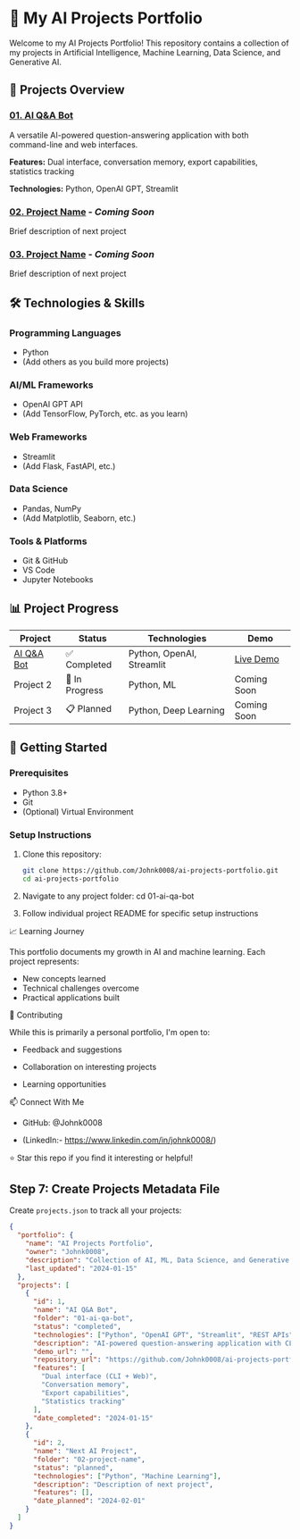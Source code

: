 
# 🚀 My AI Projects Portfolio

Welcome to my AI Projects Portfolio! This repository contains a collection of my projects in Artificial Intelligence, Machine Learning, Data Science, and Generative AI.

## 📁 Projects Overview

### [01. AI Q&A Bot](/01-ai-qa-bot/)
A versatile AI-powered question-answering application with both command-line and web interfaces.

**Features:** Dual interface, conversation memory, export capabilities, statistics tracking

**Technologies:** Python, OpenAI GPT, Streamlit

### [02. Project Name](02-project-name/) - *Coming Soon*
Brief description of next project

### [03. Project Name](03-project-name/) - *Coming Soon*
Brief description of next project

## 🛠️ Technologies & Skills

### Programming Languages
- Python
- (Add others as you build more projects)

### AI/ML Frameworks
- OpenAI GPT API
- (Add TensorFlow, PyTorch, etc. as you learn)

### Web Frameworks
- Streamlit
- (Add Flask, FastAPI, etc.)

### Data Science
- Pandas, NumPy
- (Add Matplotlib, Seaborn, etc.)

### Tools & Platforms
- Git & GitHub
- VS Code
- Jupyter Notebooks

## 📊 Project Progress

| Project | Status | Technologies | Demo |
|---------|--------|--------------|------|
| [AI Q&A Bot](/01-ai-qa-bot/) | ✅ Completed | Python, OpenAI, Streamlit | [Live Demo](#) |
| Project 2 | 🚧 In Progress | Python, ML | Coming Soon |
| Project 3 | 📋 Planned | Python, Deep Learning | Coming Soon |

## 🚀 Getting Started

### Prerequisites
- Python 3.8+
- Git
- (Optional) Virtual Environment

### Setup Instructions
1. Clone this repository:
   ```bash
   git clone https://github.com/Johnk0008/ai-projects-portfolio.git
   cd ai-projects-portfolio

2. Navigate to any project folder:
   cd 01-ai-qa-bot

3. Follow individual project README for specific setup instructions

📈 Learning Journey

This portfolio documents my growth in AI and machine learning. Each project represents:

- New concepts learned
- Technical challenges overcome
- Practical applications built


🤝 Contributing

While this is primarily a personal portfolio, I'm open to:

- Feedback and suggestions

- Collaboration on interesting projects

- Learning opportunities


📫 Connect With Me

- GitHub: @Johnk0008

- (LinkedIn:- https://www.linkedin.com/in/johnk0008/)


⭐ Star this repo if you find it interesting or helpful!



## Step 7: Create Projects Metadata File

Create `projects.json` to track all your projects:

```json
{
  "portfolio": {
    "name": "AI Projects Portfolio",
    "owner": "Johnk0008",
    "description": "Collection of AI, ML, Data Science, and Generative AI projects",
    "last_updated": "2024-01-15"
  },
  "projects": [
    {
      "id": 1,
      "name": "AI Q&A Bot",
      "folder": "01-ai-qa-bot",
      "status": "completed",
      "technologies": ["Python", "OpenAI GPT", "Streamlit", "REST APIs"],
      "description": "AI-powered question-answering application with CLI and web interfaces",
      "demo_url": "",
      "repository_url": "https://github.com/Johnk0008/ai-projects-portfolio/tree/main/01-ai-qa-bot",
      "features": [
        "Dual interface (CLI + Web)",
        "Conversation memory",
        "Export capabilities",
        "Statistics tracking"
      ],
      "date_completed": "2024-01-15"
    },
    {
      "id": 2,
      "name": "Next AI Project",
      "folder": "02-project-name",
      "status": "planned",
      "technologies": ["Python", "Machine Learning"],
      "description": "Description of next project",
      "features": [],
      "date_planned": "2024-02-01"
    }
  ]
}
